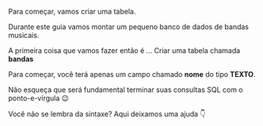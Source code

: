 Para começar, vamos criar uma tabela.

Durante este guia vamos montar um pequeno banco de dados de bandas musicais.

A primeira coisa que vamos fazer então é ... Criar uma tabela chamada **bandas**

Para começar, você terá apenas um campo chamado **nome** do tipo **TEXTO**.

Não esqueça que será fundamental terminar suas consultas SQL com o ponto-e-vírgula :wink:

Você não se lembra da sintaxe? Aqui deixamos uma ajuda :point_down: